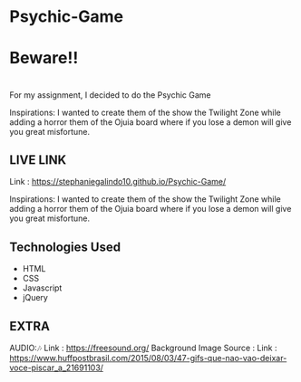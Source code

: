 # Psychic-Game

# Beware!!<h1> 
For my assignment, I decided to do the Psychic Game 

Inspirations: I wanted to create them of the show the Twilight Zone while adding a horror them of the Ojuia board where if you lose a demon will give you great misfortune. 

## LIVE LINK 
Link :  https://stephaniegalindo10.github.io/Psychic-Game/



Inspirations: I wanted to create them of the show the Twilight Zone while adding a horror them of the Ojuia board where if you lose a demon will give you great misfortune. 

## Technologies Used 
* HTML
* CSS
* Javascript
* jQuery

## EXTRA
AUDIO::notes: Link : https://freesound.org/
Background Image Source : Link : https://www.huffpostbrasil.com/2015/08/03/47-gifs-que-nao-vao-deixar-voce-piscar_a_21691103/





